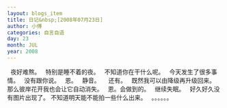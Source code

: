 ```yaml
---
layout: blogs_item
title: 日记&nbsp;[2008年07月23日]
author: 小傅
categories: 自言自语
day: 23
month: JUL
year: 2008
---
```




&nbsp; 夜好难熬。
&nbsp; 特别是睡不着的夜。
&nbsp; 不知道你在干什么呢。
&nbsp; 今天发生了很多事情。
&nbsp; 没有跟你说。
&nbsp; 恩。
&nbsp; 静音。
&nbsp;
&nbsp; 还有。
&nbsp; 既然我可以由降级再升级回来。
&nbsp; 那么彼岸花开我也会让它自动消失。
&nbsp; 恩。会做到的。
&nbsp; 继续失眠。
&nbsp;
好久好久没有图片出现了。
不知道明天能不能拍一些什么出来。
&nbsp;
。。。。。。


